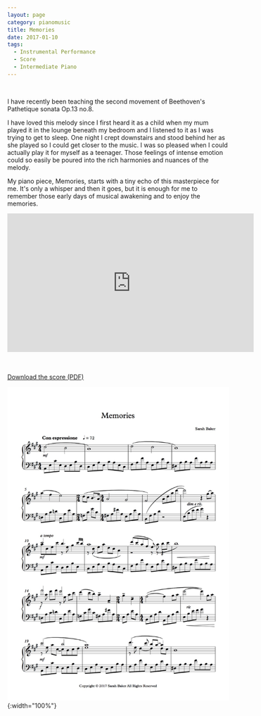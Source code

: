 ```yaml
---
layout: page
category: pianomusic
title: Memories
date: 2017-01-10
tags:
  - Instrumental Performance
  - Score
  - Intermediate Piano
---
```

&nbsp;

I have recently been teaching the second movement of Beethoven's Pathetique sonata Op.13 no.8. 

I have loved this melody since I first heard it as a child when my mum played it in the lounge beneath my bedroom and I listened to it as I was trying to get to sleep. One night I crept downstairs and stood behind her as she played so I could get closer to the music. I was so pleased when I could actually play it for myself as a teenager. Those feelings of intense emotion could so easily be poured into the rich harmonies and nuances of the melody.

My piano piece, Memories, starts with a tiny echo of this masterpiece for me. It's only a whisper and then it goes, but it is enough for me to remember those early days of musical awakening and to enjoy the memories.

<iframe width="560" height="315" src="https://www.youtube.com/embed/hr-AuUl-6nU" frameborder="0" allowfullscreen></iframe>

&nbsp;

[Download the score (PDF)](/public/files/memories.pdf)

![Memories score example](/public/images/scores/memories.jpg){:width="100%"}
